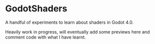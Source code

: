 # GodotShaders
A handful of experiments to learn about shaders in Godot 4.0.

Heavily work in progress, will eventually add some previews here and comment code with what I have learnt.
